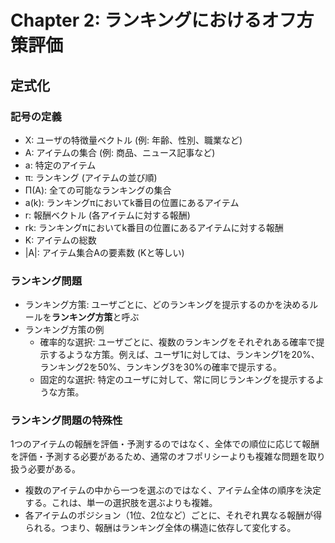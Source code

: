 # Chapter 2: ランキングにおけるオフ方策評価
## 定式化

### 記号の定義
- X: ユーザの特徴量ベクトル (例: 年齢、性別、職業など)
- A: アイテムの集合 (例: 商品、ニュース記事など)
- a: 特定のアイテム
- π: ランキング (アイテムの並び順)
- Π(A): 全ての可能なランキングの集合
- a(k): ランキングπにおいてk番目の位置にあるアイテム
- r: 報酬ベクトル (各アイテムに対する報酬)
- rk: ランキングπにおいてk番目の位置にあるアイテムに対する報酬
- K: アイテムの総数
- |A|: アイテム集合Aの要素数 (Kと等しい)

### ランキング問題
- ランキング方策: ユーザごとに、どのランキングを提示するのかを決めるルールを**ランキング方策**と呼ぶ
- ランキング方策の例
    - 確率的な選択: ユーザごとに、複数のランキングをそれぞれある確率で提示するような方策。例えば、ユーザ1に対しては、ランキング1を20%、ランキング2を50%、ランキング3を30%の確率で提示する。
    - 固定的な選択: 特定のユーザに対して、常に同じランキングを提示するような方策。

### ランキング問題の特殊性
1つのアイテムの報酬を評価・予測するのではなく、全体での順位に応じて報酬を評価・予測する必要があるため、通常のオフポリシーよりも複雑な問題を取り扱う必要がある。
- 複数のアイテムの中から一つを選ぶのではなく、アイテム全体の順序を決定する。これは、単一の選択肢を選ぶよりも複雑。
- 各アイテムのポジション（1位、2位など）ごとに、それぞれ異なる報酬が得られる。つまり、報酬はランキング全体の構造に依存して変化する。